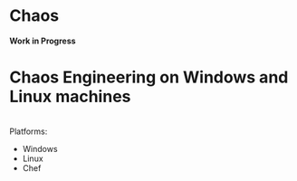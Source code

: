 # Chaos
 
 <strong>Work in Progress</strong> <br>
 <h1>Chaos Engineering on Windows and Linux machines</h1><br>
 Platforms:<br>
 <ul>
  <li>Windows</li>
  <li>Linux</li>
  <li>Chef</li>
 </ul>
